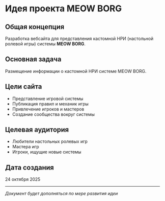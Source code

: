 # Идея проекта MEOW BORG

## Общая концепция

Разработка вебсайта для представления кастомной НРИ (настольной ролевой игры) системы **MEOW BORG**.

## Основная задача

Размещение информации о кастомной НРИ системе MEOW BORG.

## Цели сайта

- Представление игровой системы
- Публикация правил и механик игры
- Привлечение игроков и мастеров
- Создание сообщества вокруг системы

## Целевая аудитория

- Любители настольных ролевых игр
- Мастера игр
- Игроки, ищущие новые системы

## Дата создания

24 октября 2025

---

*Документ будет дополняться по мере развития идеи*
